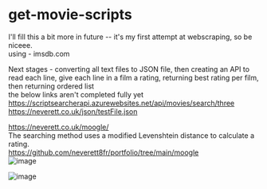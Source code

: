 # get-movie-scripts

I'll fill this a bit more in future -- it's my first attempt at webscraping, so be niceee.  
using - imsdb.com  
  
Next stages - converting all text files to JSON file, then creating an API to read each line, give each line in a film a rating, returning best rating per film, then returning ordered list  
the below links aren't completed fully yet  
https://scriptsearcherapi.azurewebsites.net/api/movies/search/three  
https://neverett.co.uk/json/testFile.json  
    
    
https://neverett.co.uk/moogle/  
The searching method uses a modified Levenshtein distance to calculate a rating.  
https://github.com/neverett8fr/portfolio/tree/main/moogle  
![image](https://user-images.githubusercontent.com/43852724/125873560-0448b880-5c7f-4f20-908e-0b8cebb07960.png)  

![image](https://user-images.githubusercontent.com/43852724/125872884-02a36b6f-d5b3-435e-88f0-c51227ad7e02.png)  
